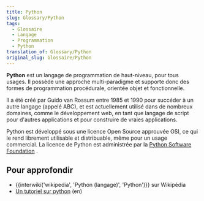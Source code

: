 ```yaml
---
title: Python
slug: Glossary/Python
tags:
  - Glossaire
  - Langage
  - Programmation
  - Python
translation_of: Glossary/Python
original_slug: Glossaire/Python
---
```

**Python** est un langage de programmation de haut-niveau, pour tous usages. Il possède une approche multi-paradigme et supporte donc des formes de programmation procédurale, orientée objet et fonctionnelle.

Il a été créé par Guido van Rossum entre 1985 et 1990 pour succéder à un autre langage (appelé ABC), et est actuellement utilisé dans de nombreux domaines, comme le développement web, en tant que langage de script pour d'autres applications et pour construire de vraies applications.

Python est développé sous une licence Open Source approuvée OSI, ce qui le rend librement utilisable et distribuable, même pour un usage commercial. La licence de Python est administrée par la [Python Software Foundation](https://www.python.org/psf) .

## Pour approfondir

- {{interwiki('wikipedia', 'Python (langage)', 'Python')}} sur Wikipédia
- [Un tutoriel sur python](http://www.tutorialspoint.com/python/index.htm) (en)

